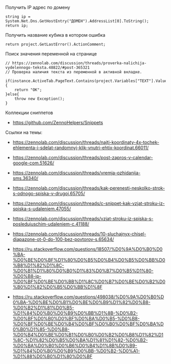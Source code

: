 Получить IP адрес по домену

    string ip = System.Net.Dns.GetHostEntry("ДОМЕН").AddressList[0].ToString();
    return ip;

Получить название кубика в котором ошибка

    return project.GetLastError().ActionComment;


Поиск значения переменной на странице

    // https://zennolab.com/discussion/threads/proverka-nalichija-vydelennogo-teksta.48822/#post-365321
    // Проверка наличия текста из переменной в активной вкладке.

    if(instance.ActiveTab.PageText.Contains(project.Variables["TEXT"].Value)){
        return "OK";
    }else{
        throw new Exception();
    }


Коллекции сниппетов

* https://github.com/ZennoHelpers/Snippets


Ссылки на темы:

* https://zennolab.com/discussion/threads/najti-koordinaty-4x-tochek-ehlementa-i-sdelat-randomnyj-klik-vnutri-ehtix-koordinat.66011/
* https://zennolab.com/discussion/threads/post-zapros-v-calendar-google-com.51626/
* https://zennolab.com/discussion/threads/vremja-ozhidanija-sms.36340/
* https://zennolab.com/discussion/threads/kak-perenesti-neskolko-strok-s-odnogo-spiska-v-drugoj.65705/
* https://zennolab.com/discussion/threads/c-snippet-kak-vzjat-stroku-iz-spiska-s-udaleniem.47055/
* https://zennolab.com/discussion/threads/vzjat-stroku-iz-spiska-s-posledujuschim-udaleniem-c.41188/
* https://zennolab.com/discussion/threads/10-sluchajnyx-chisel-diapazone-ot-0-do-100-bez-povtorov-s.65634/
* https://ru.stackoverflow.com/questions/18507/%D0%9A%D0%B0%D0%BA-%D0%BE%D0%BF%D1%80%D0%B5%D0%B4%D0%B5%D0%BB%D0%B8%D1%82%D1%8C-%D0%B1%D1%80%D0%B0%D1%83%D0%B7%D0%B5%D1%80-%D0%B8-ip-%D0%BF%D0%BE%D0%BB%D1%8C%D0%B7%D0%BE%D0%B2%D0%B0%D1%82%D0%B5%D0%BB%D1%8F

* https://ru.stackoverflow.com/questions/498038/%D0%9A%D0%B0%D0%BA-%D0%BE%D0%B1%D0%BE%D0%B9%D1%82%D0%B8-%D0%B2%D1%81%D0%B5-%D1%84%D0%B0%D0%B9%D0%BB%D1%8B-%D0%B2-%D0%BF%D0%B0%D0%BF%D0%BA%D0%B5-%D0%B8-%D0%BF%D0%BE%D0%B4%D0%BF%D0%B0%D0%BF%D0%BA%D0%B0%D1%85-%D0%B8-%D0%B4%D0%BE%D0%B1%D0%B0%D0%B2%D0%B8%D1%82%D1%8C-%D1%82%D0%B5%D0%BA%D1%81%D1%82-%D0%B2-%D0%BA%D0%B0%D0%B6%D0%B4%D1%8B%D0%B9-%D1%84%D0%B0%D0%B9%D0%BB-%D0%B2-%D0%A1-%D1%88%D0%B0%D1%80%D0%BF


